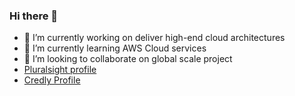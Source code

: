 ### Hi there 👋


- 🔭 I’m currently working on deliver high-end cloud architectures 
- 🌱 I’m currently learning AWS Cloud services
- 👯 I’m looking to collaborate on global scale project
- [Pluralsight profile](https://app.pluralsight.com/profile/GeekInside)
- [Credly Profile](https://www.credly.com/users/geekinside/badges)


